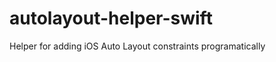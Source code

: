 autolayout-helper-swift
=======================

Helper for adding iOS Auto Layout constraints programatically
